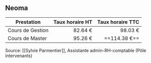 ## Neoma
| Prestation       | Taux horaire HT | Taux horaire TTC |
| ---------------- | ---------------:| ----------------:|
| Cours de Gestion |         82.64 € |          98.03 € |
| Cours de Master  |         95.26 € |        ==114.38 €== |

Source: [[Sylvie Parmentier]], Assistante admin-RH-comptable (Pôle intervenants)